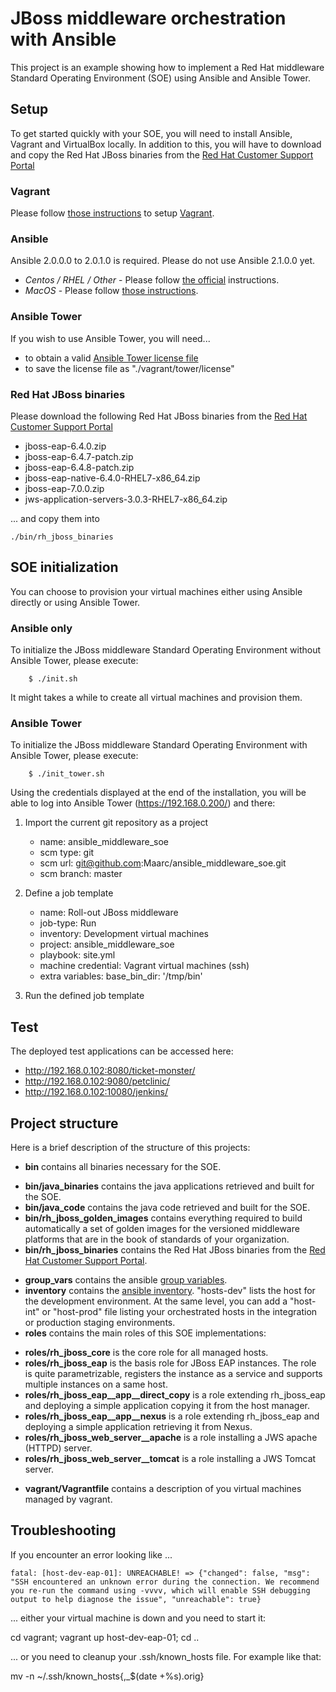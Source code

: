 # JBoss middleware orchestration with Ansible

This project is an example showing how to implement a Red Hat middleware Standard Operating Environment (SOE) using Ansible and Ansible Tower.

## Setup

To get started quickly with your SOE, you will need to install Ansible, Vagrant and VirtualBox locally. In addition to this, you will have to download and copy the Red Hat JBoss binaries from the [Red Hat Customer Support Portal](https://www.redhat.com/wapps/sso/login.html?redirect=https%3A%2F%2Faccess.redhat.com%2Fjbossnetwork%2Frestricted%2FlistSoftware.html)

### Vagrant

Please follow [those instructions](https://www.vagrantup.com/docs/installation/) to setup [Vagrant](https://www.vagrantup.com/).

### Ansible

Ansible 2.0.0.0 to 2.0.1.0 is required. Please do not use Ansible 2.1.0.0 yet.

* *Centos / RHEL / Other* - Please follow [the official](https://docs.ansible.com/ansible/intro_installation.html) instructions.
* *MacOS* - Please follow [those instructions](https://valdhaus.co/writings/ansible-mac-osx/).

### Ansible Tower

If you wish to use Ansible Tower, you will need...

* to obtain a valid [Ansible Tower license file](https://www.ansible.com/license)
* to save the license file as "./vagrant/tower/license"


### Red Hat JBoss binaries

Please download the following Red Hat JBoss binaries from the [Red Hat Customer Support Portal](https://www.redhat.com/wapps/sso/login.html?redirect=https%3A%2F%2Faccess.redhat.com%2Fjbossnetwork%2Frestricted%2FlistSoftware.html)

* jboss-eap-6.4.0.zip
* jboss-eap-6.4.7-patch.zip
* jboss-eap-6.4.8-patch.zip
* jboss-eap-native-6.4.0-RHEL7-x86_64.zip
* jboss-eap-7.0.0.zip
* jws-application-servers-3.0.3-RHEL7-x86_64.zip

... and copy them into

	./bin/rh_jboss_binaries


## SOE initialization

You can choose to provision your virtual machines either using Ansible directly or using Ansible Tower.

### Ansible only

To initialize the JBoss middleware Standard Operating Environment without Ansible Tower, please execute:

		$ ./init.sh

It might takes a while to create all virtual machines and provision them.


### Ansible Tower

To initialize the JBoss middleware Standard Operating Environment with Ansible Tower, please execute:

		$ ./init_tower.sh

Using the credentials displayed at the end of the installation, you will be able to log into Ansible Tower (https://192.168.0.200/) and there:

1. Import the current git repository as a project
    - name: ansible_middleware_soe
    - scm type: git
    - scm url: git@github.com:Maarc/ansible_middleware_soe.git
    - scm branch: master

2. Define a job template
    - name: Roll-out JBoss middleware
    - job-type: Run
    - inventory: Development virtual machines
    - project: ansible_middleware_soe
    - playbook: site.yml
    - machine credential: Vagrant virtual machines (ssh)
    - extra variables:  base_bin_dir: '/tmp/bin'

3. Run the defined job template


## Test

The deployed test applications can be accessed here:

* http://192.168.0.102:8080/ticket-monster/
* http://192.168.0.102:9080/petclinic/
* http://192.168.0.102:10080/jenkins/




## Project structure

Here is a brief description of the structure of this projects:

* **bin** contains all binaries necessary for the SOE.
 - **bin/java_binaries** contains the java applications retrieved and built for the SOE.
 - **bin/java_code** contains the java code retrieved and built for the SOE.
 - **bin/rh_jboss_golden_images** contains everything required to build automatically a set of golden images for the versioned middleware platforms that are in the book of standards of your organization.
 - **bin/rh_jboss_binaries** contains the Red Hat JBoss binaries from the [Red Hat Customer Support Portal](https://www.redhat.com/wapps/sso/login.html?redirect=https%3A%2F%2Faccess.redhat.com%2Fjbossnetwork%2Frestricted%2FlistSoftware.html).
* **group_vars** contains the ansible [group variables](https://docs.ansible.com/ansible/playbooks_variables.html).
* **inventory** contains the [ansible inventory](https://docs.ansible.com/ansible/intro_inventory.html). "hosts-dev" lists the host for the development environment. At the same level, you can add a "host-int" or "host-prod" file listing your orchestrated hosts in the integration or production staging environments.
* **roles** contains the main roles of this SOE implementations:
 - **roles/rh_jboss_core** is the core role for all managed hosts.
 - **roles/rh_jboss_eap** is the basis role for JBoss EAP instances. The role is quite parametrizable, registers the instance as a service and supports multiple instances on a same host.
 - **roles/rh_jboss_eap__app__direct_copy** is a role extending rh_jboss_eap and deploying a simple application copying it from the host manager.
 - **roles/rh_jboss_eap__app__nexus** is a role extending rh_jboss_eap and deploying a simple application retrieving it from Nexus.
 - **roles/rh_jboss_web_server__apache** is a role installing a JWS apache (HTTPD) server.
 - **roles/rh_jboss_web_server__tomcat** is a role installing a JWS Tomcat server.
* **vagrant/Vagrantfile** contains a description of you virtual machines managed by vagrant.



## Troubleshooting

If you encounter an error looking like ...

	fatal: [host-dev-eap-01]: UNREACHABLE! => {"changed": false, "msg": "SSH encountered an unknown error during the connection. We recommend you re-run the command using -vvvv, which will enable SSH debugging output to help diagnose the issue", "unreachable": true}

... either your virtual machine is down and you need to start it:

  cd vagrant; vagrant up host-dev-eap-01; cd ..


... or you need to cleanup your .ssh/known_hosts file. For example like that:

  mv -n ~/.ssh/known_hosts{,_$(date +%s).orig}
